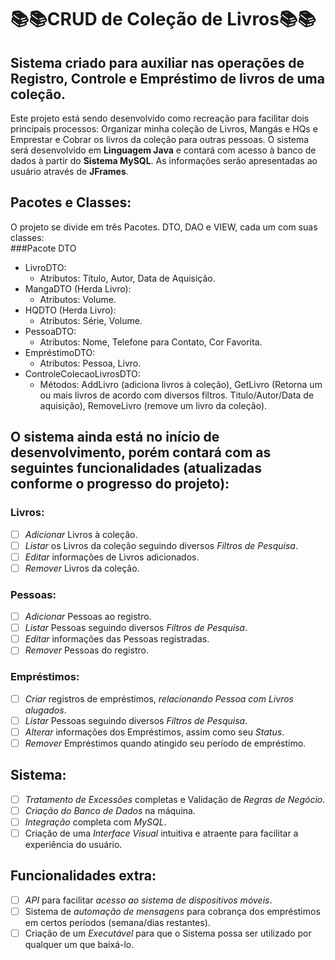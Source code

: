 # 📚📚CRUD de Coleção de Livros📚📚
## Sistema criado para auxiliar nas operações de Registro, Controle e Empréstimo de livros de uma coleção.
Este projeto está sendo desenvolvido como recreação para facilitar dois principais processos: Organizar minha coleção de Livros, Mangás e HQs e Emprestar e Cobrar os livros da coleção para outras pessoas.
O sistema será desenvolvido em **Linguagem Java** e contará com acesso à banco de dados à partir do **Sistema MySQL**. As informações serão apresentadas ao usuário através de **JFrames**.  
## Pacotes e Classes:
O projeto se divide em três Pacotes. DTO, DAO e VIEW, cada um com suas classes:  
###Pacote DTO
- LivroDTO:
  - Atributos: Título, Autor, Data de Aquisição.
- MangaDTO (Herda Livro):
  - Atributos: Volume.
- HQDTO (Herda Livro):
  - Atributos: Série, Volume.
- PessoaDTO:
  - Atributos: Nome, Telefone para Contato, Cor Favorita.
- EmpréstimoDTO:
  - Atributos: Pessoa, Livro.
- ControleColecaoLivrosDTO:
  - Métodos: AddLivro (adiciona livros à coleção), GetLivro (Retorna um ou mais livros de acordo com diversos filtros. Titulo/Autor/Data de aquisição), RemoveLivro (remove um livro da coleção).

  
## O sistema ainda está no início de desenvolvimento, porém contará com as seguintes funcionalidades **(atualizadas conforme o progresso do projeto)**:

### Livros:
- [ ] _Adicionar_ Livros à coleção.
- [ ] _Listar_ os Livros da coleção seguindo diversos _Filtros de Pesquisa_.
- [ ] _Editar_ informações de Livros adicionados.
- [ ] _Remover_ Livros da coleção.

### Pessoas:
- [ ] _Adicionar_ Pessoas ao registro.
- [ ] _Listar_ Pessoas seguindo diversos _Filtros de Pesquisa_.
- [ ] _Editar_ informações das Pessoas registradas.
- [ ] _Remover_ Pessoas do registro.

### Empréstimos:
- [ ] _Criar_ registros de empréstimos, _relacionando Pessoa com Livros alugados_.
- [ ] _Listar_ Pessoas seguindo diversos _Filtros de Pesquisa_.
- [ ] _Alterar_ informações dos Empréstimos, assim como seu _Status_.
- [ ] _Remover_ Empréstimos quando atingido seu período de empréstimo.

## Sistema:
- [ ] _Tratamento de Excessões_ completas e Validação de _Regras de Negócio_.
- [ ] _Criação do Banco de Dados_ na máquina.
- [ ] _Integração_ completa com _MySQL_.
- [ ] Criação de uma _Interface Visual_ intuitiva e atraente para facilitar a experiência do usuário.

## Funcionalidades extra:
- [ ] _API_  para facilitar _acesso ao sistema de dispositivos móveis_.
- [ ] Sistema de _automação de mensagens_ para cobrança dos empréstimos em certos períodos (semana/dias restantes).
- [ ] Criação de um _Executável_ para que o Sistema possa ser utilizado por qualquer um que baixá-lo.
